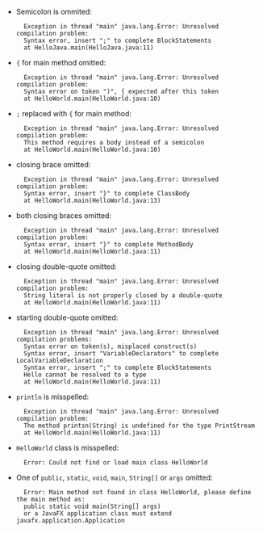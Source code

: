 * Semicolon is ommited:

		Exception in thread "main" java.lang.Error: Unresolved compilation problem: 
		Syntax error, insert ";" to complete BlockStatements
		at HelloJava.main(HelloJava.java:11)

* `{` for main method omitted:

		Exception in thread "main" java.lang.Error: Unresolved compilation problem: 
		Syntax error on token ")", { expected after this token
		at HelloWorld.main(HelloWorld.java:10)

* `;` replaced with `{` for main method:

		Exception in thread "main" java.lang.Error: Unresolved compilation problem: 
		This method requires a body instead of a semicolon
		at HelloWorld.main(HelloWorld.java:10)

* closing brace omitted:

		Exception in thread "main" java.lang.Error: Unresolved compilation problem: 
		Syntax error, insert "}" to complete ClassBody
		at HelloWorld.main(HelloWorld.java:13)

* both closing braces omitted:

		Exception in thread "main" java.lang.Error: Unresolved compilation problem: 
		Syntax error, insert "}" to complete MethodBody
		at HelloWorld.main(HelloWorld.java:11)

* closing double-quote omitted:

		Exception in thread "main" java.lang.Error: Unresolved compilation problem: 
		String literal is not properly closed by a double-quote
		at HelloWorld.main(HelloWorld.java:11)

* starting double-quote omitted:

		Exception in thread "main" java.lang.Error: Unresolved compilation problems: 
		Syntax error on token(s), misplaced construct(s)
		Syntax error, insert "VariableDeclarators" to complete LocalVariableDeclaration
		Syntax error, insert ";" to complete BlockStatements
		Hello cannot be resolved to a type
		at HelloWorld.main(HelloWorld.java:11)

* `println` is misspelled:

		Exception in thread "main" java.lang.Error: Unresolved compilation problem: 
		The method printsn(String) is undefined for the type PrintStream
		at HelloWorld.main(HelloWorld.java:11)

* `HelloWorld` class is misspelled:

		Error: Could not find or load main class HelloWorld

* One of `public`, `static`, `void`, `main`, `String[]` or `args` omitted:

		Error: Main method not found in class HelloWorld, please define the main method as:
		public static void main(String[] args)
		or a JavaFX application class must extend javafx.application.Application
